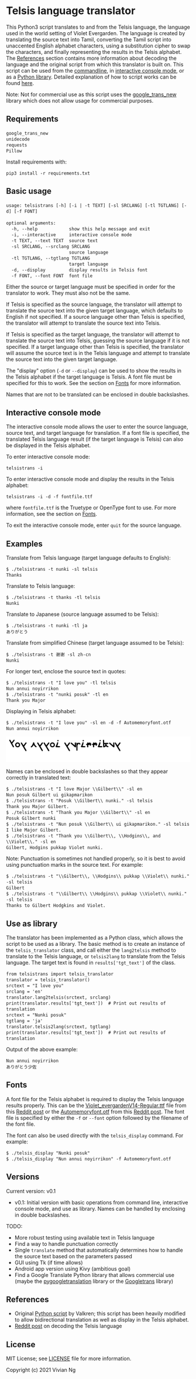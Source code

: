 # Telsis language translator
This Python3 script translates to and from the Telsis language, the language used in the world setting of Violet Evergarden. The language is created by translating the source text into Tamil, converting the Tamil script into unaccented English alphabet characters, using a substitution cipher to swap the characters, and finally representing the results in the Telsis alphabet. The [References](#references) section contains more information about decoding the language and the original script from which this translator is built on. This script can be used from the [commandline](#basic-usage), in [interactive console mode](#interactive-console-mode), or as a [Python library](#use-as-library). Detailed explanation of how to script works can be found [here](explanation.md).

Note: Not for commercial use as this script uses the [google_trans_new](https://github.com/lushan88a/google_trans_new) library which does not allow usage for commercial purposes.

## Requirements
```
google_trans_new
unidecode
requests
Pillow
```
Install requirements with:
```
pip3 install -r requirements.txt
```


## Basic usage
```
usage: telsistrans [-h] [-i | -t TEXT] [-sl SRCLANG] [-tl TGTLANG] [-d] [-f FONT]

optional arguments:
  -h, --help            show this help message and exit
  -i, --interactive     interactive console mode
  -t TEXT, --text TEXT  source text
  -sl SRCLANG, --srclang SRCLANG
                        source language
  -tl TGTLANG, --tgtlang TGTLANG
                        target language
  -d, --display         display results in Telsis font
  -f FONT, --font FONT  font file
```
Either the source or target language must be specified in order for the translator to work. They must also not be the same.

If Telsis is specified as the source language, the translator will attempt to translate the source text into the given target language, which defaults to English if not specified. If a source language other than Telsis is specified, the translator will attempt to translate the source text into Telsis.

If Telsis is specified as the target language, the translator will attempt to translate the source text into Telsis, guessing the source language if it is not specified. If a target language other than Telsis is specified, the translator will assume the source text is in the Telsis language and attempt to translate the source text into the given target language.

The "display" option (`-d` or `--display`) can be used to show the results in the Telsis alphabet if the target language is Telsis. A font file must be specified for this to work. See the section on [Fonts](#fonts) for more information.

Names that are not to be translated can be enclosed in double backslashes.


## Interactive console mode
The interactive console mode allows the user to enter the source language, source text, and target language for translation. If a font file is specified, the translated Telsis language result (if the target language is Telsis) can also be displayed in the Telsis alphabet.

To enter interactive console mode:
```
telsistrans -i
```
To enter interactive console mode and display the results in the Telsis alphabet:
```
telsistrans -i -d -f fontfile.ttf
```
where `fontfile.ttf` is the Truetype or OpenType font to use. For more information, see the section on [Fonts](#fonts).

To exit the interactive console mode, enter `quit` for the source language.


## Examples
Translate from Telsis language (target language defaults to English):
```
$ ./telsistrans -t nunki -sl telsis
Thanks
```
Translate to Telsis language:
```
$ ./telsistrans -t thanks -tl telsis
Nunki
```
Translate to Japanese (source language assumed to be Telsis):
```
$ ./telsistrans -t nunki -tl ja
ありがとう
```
Translate from simplified Chinese (target language assumed to be Telsis):
```
$ ./telsistrans -t 谢谢 -sl zh-cn
Nunki
```
For longer text, enclose the source text in quotes:
```
$ ./telsistrans -t "I love you" -tl telsis
Nun annui noyirrikon
$ ./telsistrans -t "nunki posuk" -tl en
Thank you Major
```
Displaying in Telsis alphabet:
```
$ ./telsistrans -t "I love you" -sl en -d -f Automemoryfont.otf 
Nun annui noyirrikon
```
![](example_output.png)

Names can be enclosed in double backslashes so that they appear correctly in translated text:
```
$ ./telsistrans -t "I love Major \\Gilbert\\" -sl en
Nun posuk Gilbert ui gikapmarikon
$ ./telsistrans -t "Posuk \\Gilbert\\ nunki." -sl telsis
Thank you Major Gilbert.
$ ./telsistrans -t "Thank you Major \\Gilbert\\" -sl en
Posuk Gilbert nunki
$ ./telsistrans -t "Nun posuk \\Gilbert\\ ui gikapmarikon." -sl telsis
I like Major Gilbert.
$ ./telsistrans -t "Thank you \\Gilbert\\, \\Hodgins\\, and \\Violet\\." -sl en
Gilbert, Hodgins pukkap Violet nunki.
```
Note: Punctuation is sometimes not handled properly, so it is best to avoid using punctuation marks in the source text. For example:
```
$ ./telsistrans -t "\\Gilbert\\, \\Hodgins\\ pukkap \\Violet\\ nunki." -sl telsis
Gilbert
$ ./telsistrans -t "\\Gilbert\\ \\Hodgins\\ pukkap \\Violet\\ nunki." -sl telsis
Thanks to Gilbert Hodgkins and Violet.
```


## Use as library
The translator has been implemented as a Python class, which allows the script to be used as a library. The basic method is to create an instance of the `telsis_translator` class, and call either the `lang2telsis` method to translate to the Telsis language, or `telsis2lang` to translate from the Telsis language. The target text is found in `results['tgt_text']` of the class.

```
from telsistrans import telsis_translator
translator = telsis_translator()
srctext = "I love you"
srclang = 'en'
translator.lang2telsis(srctext, srclang)
print(translator.results['tgt_text'])  # Print out results of translation
srctext = "Nunki posuk"
tgtlang = 'ja'
translator.telsis2lang(srctext, tgtlang)
print(translator.results['tgt_text'])  # Print out results of translation
```
Output of the above example:
```
Nun annui noyirrikon
ありがとう少佐
```


## Fonts
A font file for the Telsis alphabet is required to display the Telsis language results properly. This can be the [Violet_evergardenV14-Regular.ttf](https://goo.gl/PUiwDe) file from this [Reddit post](https://www.reddit.com/r/anime/comments/7t789w/violet_evergarden_how_to_be_an_optimal_dollfont/) or the [Automemoryfont.otf](https://drive.google.com/file/d/1a2FY8_Yyyk3ULGhpq7sPQ2N5KurLKyIk/view?usp=sharing) from this [Reddit post](https://www.reddit.com/r/VioletEvergarden/comments/fzkvc3/i_made_the_font_update/). The font file is specified by either the `-f` or `--font` option followed by the filename of the font file.

The font can also be used directly with the `telsis_display` command. For example:

```
$ ./telsis_display "Nunki posuk"
$ ./telsis_display "Nun annui noyirrikon" -f Automemoryfont.otf
```

## Versions
Current version: v0.1
- v0.1: Initial version with basic operations from command line, interactive console mode, and use as library. Names can be handled by enclosing in double backslashes.

TODO:
- More robust testing using available text in Telsis language
- Find a way to handle punctuation correctly
- Single `translate` method that automatically determines how to handle the source text based on the parameters passed
- GUI using Tk (if time allows)
- Android app version using Kivy (ambitious goal)
- Find a Google Translate Python library that allows commercial use (maybe the [pygoogletranslation](https://github.com/Saravananslb/py-googletranslation) library or the [Googletrans](https://github.com/ssut/py-googletrans) library)


## References
- Original [Python script](https://repl.it/@ValkrenDarklock/NunkishTrans) by Valkren; this script has been heavily modified to allow bidirectional translation as well as display in the Telsis alphabet.
- [Reddit post](https://www.reddit.com/r/anime/comments/88bbob/violet_evergarden_alphabet_and_language_part_2/) on decoding the Telsis language


## License
MIT License; see [LICENSE](LICENSE) file for more information.


Copyright (c) 2021 Vivian Ng